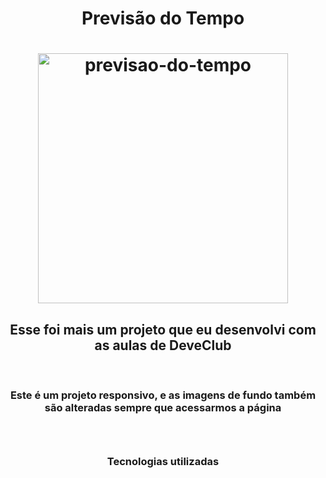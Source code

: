 <h1 align="center">Previsão do Tempo</h1>
<h1 align="center">
<img src="https://github.com/mggsistema/Previsao-do-tempo/blob/main/src/Previs%C3%A3o%20do%20tempo.png?raw=true" alt="previsao-do-tempo" width="400px"/>
</h1>
<h2 align="center">Esse foi mais um projeto que eu desenvolvi com as aulas de DeveClub</h2>
<br>
<h3 align="center">Este é um projeto responsivo, e as imagens de fundo também são alteradas sempre que acessarmos a página<h3>
 <br>
 <h3 align="center">Tecnologias utilizadas</h3>                                                                         
  <br>
  <img src="https://img.shields.io/badge/HTML5-E34F26?style=for-the-badge&logo=html5&logoColor=white" alt Html5"/>
 <img src="https://img.shields.io/badge/CSS-239120?&style=for-the-badge&logo=css3&logoColor=white" alt Css"/>
 <img src="https://img.shields.io/badge/JavaScript-F7DF1E?style=for-the-badge&logo=javascript&logoColor=black" alt Js"/>
  <br>
 
  
